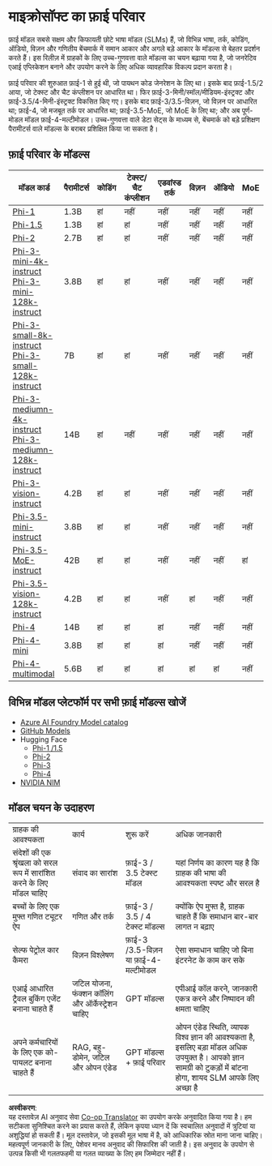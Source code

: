 <!--
CO_OP_TRANSLATOR_METADATA:
{
  "original_hash": "74e5ca25b3b85ae0878cdd1f3a9fa8b7",
  "translation_date": "2025-04-04T17:34:11+00:00",
  "source_file": "md\\01.Introduction\\01\\01.PhiFamily.md",
  "language_code": "hi"
}
-->
# माइक्रोसॉफ्ट का फ़ाई परिवार

फ़ाई मॉडल सबसे सक्षम और किफायती छोटे भाषा मॉडल (SLMs) हैं, जो विभिन्न भाषा, तर्क, कोडिंग, ऑडियो, विज़न और गणितीय बेंचमार्क में समान आकार और अगले बड़े आकार के मॉडल्स से बेहतर प्रदर्शन करते हैं। इस रिलीज़ में ग्राहकों के लिए उच्च-गुणवत्ता वाले मॉडल्स का चयन बढ़ाया गया है, जो जनरेटिव एआई एप्लिकेशन बनाने और उपयोग करने के लिए अधिक व्यावहारिक विकल्प प्रदान करता है।

फ़ाई परिवार की शुरुआत फ़ाई-1 से हुई थी, जो पायथन कोड जेनरेशन के लिए था। इसके बाद फ़ाई-1.5/2 आया, जो टेक्स्ट और चैट कंप्लीशन पर आधारित था। फिर फ़ाई-3-मिनी/स्मॉल/मीडियम-इंस्ट्रक्ट और फ़ाई-3.5/4-मिनी-इंस्ट्रक्ट विकसित किए गए। इसके बाद फ़ाई-3/3.5-विज़न, जो विज़न पर आधारित था; फ़ाई-4, जो मजबूत तर्क पर आधारित था; फ़ाई-3.5-MoE, जो MoE के लिए था; और अब पूर्ण-मोडल मॉडल फ़ाई-4-मल्टीमोडल। उच्च-गुणवत्ता वाले डेटा सेट्स के माध्यम से, बेंचमार्क को बड़े प्रशिक्षण पैरामीटर्स वाले मॉडल्स के बराबर प्रशिक्षित किया जा सकता है।

## फ़ाई परिवार के मॉडल्स

<div style="font-size:8px">

| मॉडल कार्ड |पैरामीटर्स|कोडिंग|टेक्स्ट/चैट कंप्लीशन|एडवांस्ड तर्क| विज़न | ऑडियो | MoE |
| - | -  | - | - | - | - | - | - |
|[Phi-1](https://huggingface.co/microsoft/phi-1)|1.3B| हां| नहीं | नहीं |नहीं |नहीं |नहीं |
|[Phi-1.5](https://huggingface.co/microsoft/phi-1_5)|1.3B| हां|हां| नहीं |नहीं |नहीं |नहीं |
|[Phi-2](https://huggingface.co/microsoft/phi-1_5)|2.7B| हां|हां| नहीं |नहीं |नहीं |नहीं |
|[Phi-3-mini-4k-instruct](https://huggingface.co/microsoft/Phi-3-mini-4k-instruct)<br/>[Phi-3-mini-128k-instruct](https://huggingface.co/microsoft/Phi-3-mini-128k-instruct)|3.8B| हां|हां| नहीं |नहीं |नहीं |नहीं |
|[Phi-3-small-8k-instruct](https://huggingface.co/microsoft/Phi-3-small-8k-instruct)<br/>[Phi-3-small-128k-instruct](https://huggingface.co/microsoft/Phi-3-small-128k-instruct)<br/>|7B| हां|हां| नहीं |नहीं |नहीं |नहीं |
|[Phi-3-mediumn-4k-instruct](https://huggingface.co/microsoft/Phi-3-medium-4k-instruct)<br>[Phi-3-mediumn-128k-instruct](https://huggingface.co/microsoft/Phi-3-medium-128k-instruct)|14B|हां|नहीं| नहीं |नहीं |नहीं |नहीं |
|[Phi-3-vision-instruct](https://huggingface.co/microsoft/Phi-3-vision-128k-instruct)|4.2B|हां|हां|नहीं |नहीं |नहीं |नहीं |
|[Phi-3.5-mini-instruct](https://huggingface.co/microsoft/Phi-3.5-mini-instruct)|3.8B|हां|हां| नहीं |नहीं |नहीं |नहीं |
|[Phi-3.5-MoE-instruct](https://huggingface.co/microsoft/Phi-3.5-MoE-instruct)|42B|हां|हां| नहीं |नहीं |नहीं |हां |
|[Phi-3.5-vision-128k-instruct](https://huggingface.co/microsoft/Phi-3.5-vision-instruct)|4.2B|हां|हां| नहीं |हां |नहीं |नहीं |
|[Phi-4](https://huggingface.co/microsoft/phi-4)|14B|हां|हां| हां |नहीं |नहीं |नहीं |
|[Phi-4-mini](../../../../../md/01.Introduction/01)|3.8B|हां|हां| हां |नहीं |नहीं |नहीं |
|[Phi-4-multimodal](../../../../../md/01.Introduction/01)|5.6B|हां|हां| हां |हां |हां |नहीं |

</div>

## **विभिन्न मॉडल प्लेटफॉर्म पर सभी फ़ाई मॉडल्स खोजें**

- [Azure AI Foundry Model catalog](https://ai.azure.com/explore/models?selectedCollection=phi)
- [GitHub Models](https://github.com/marketplace?query=Phi&type=models)
- Hugging Face
  - [Phi-1 /1.5](https://huggingface.co/collections/microsoft/phi-1-6626e29134744e94e222d572)
  - [Phi-2](https://huggingface.co/microsoft/phi-2)
  - [Phi-3](https://huggingface.co/collections/microsoft/phi-3-6626e15e9585a200d2d761e3)
  - [Phi-4](https://huggingface.co/collections/microsoft/phi-4-677e9380e514feb5577a40e4) 
- [NVIDIA NIM](https://build.nvidia.com/search?q=Phi)

## मॉडल चयन के उदाहरण

| | | | |
|-|-|-|-|
|ग्राहक की आवश्यकता|कार्य|शुरू करें|अधिक जानकारी|
|संदेशों की एक श्रृंखला को सरल रूप में सारांशित करने के लिए मॉडल चाहिए|संवाद का सारांश|फ़ाई-3 / 3.5 टेक्स्ट मॉडल|यहां निर्णय का कारण यह है कि ग्राहक की भाषा की आवश्यकता स्पष्ट और सरल है|
|बच्चों के लिए एक मुफ्त गणित ट्यूटर ऐप|गणित और तर्क|फ़ाई-3 / 3.5 / 4 टेक्स्ट मॉडल्स|क्योंकि ऐप मुफ्त है, ग्राहक चाहते हैं कि समाधान बार-बार लागत न बढ़ाए|
|सेल्फ पेट्रोल कार कैमरा|विज़न विश्लेषण|फ़ाई-3 /3.5-विज़न या फ़ाई-4-मल्टीमोडल|ऐसा समाधान चाहिए जो बिना इंटरनेट के काम कर सके|
|एआई आधारित ट्रैवल बुकिंग एजेंट बनाना चाहते हैं|जटिल योजना, फंक्शन कॉलिंग और ऑर्केस्ट्रेशन चाहिए|GPT मॉडल्स|एपीआई कॉल करने, जानकारी एकत्र करने और निष्पादन की क्षमता चाहिए|
|अपने कर्मचारियों के लिए एक को-पायलट बनाना चाहते हैं|RAG, बहु-डोमेन, जटिल और ओपन एंडेड|GPT मॉडल्स + फ़ाई परिवार|ओपन एंडेड स्थिति, व्यापक विश्व ज्ञान की आवश्यकता है, इसलिए बड़ा मॉडल अधिक उपयुक्त है। आपको ज्ञान सामग्री को टुकड़ों में बांटना होगा, शायद SLM आपके लिए अच्छा है|

**अस्वीकरण**:  
यह दस्तावेज़ AI अनुवाद सेवा [Co-op Translator](https://github.com/Azure/co-op-translator) का उपयोग करके अनुवादित किया गया है। हम सटीकता सुनिश्चित करने का प्रयास करते हैं, लेकिन कृपया ध्यान दें कि स्वचालित अनुवादों में त्रुटियां या अशुद्धियां हो सकती हैं। मूल दस्तावेज़, जो इसकी मूल भाषा में है, को आधिकारिक स्रोत माना जाना चाहिए। महत्वपूर्ण जानकारी के लिए, पेशेवर मानव अनुवाद की सिफारिश की जाती है। इस अनुवाद के उपयोग से उत्पन्न किसी भी गलतफहमी या गलत व्याख्या के लिए हम जिम्मेदार नहीं हैं।